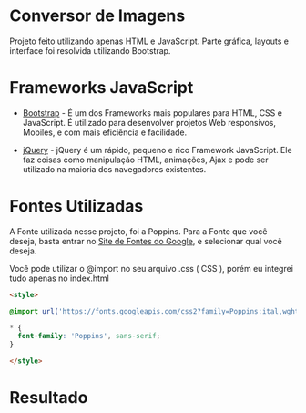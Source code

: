 # Conversor de Imagens
Projeto feito utilizando apenas HTML e JavaScript. Parte gráfica, layouts e interface foi resolvida utilizando Bootstrap.

# Frameworks JavaScript
- [Bootstrap](https://getbootstrap.com) - É um dos Frameworks mais populares para HTML, CSS e JavaScript. É utilizado para desenvolver projetos Web responsivos, Mobiles, e com mais eficiência e facilidade.

- [jQuery](https://jquery.com) - jQuery é um rápido, pequeno e rico Framework JavaScript. Ele faz coisas como manipulação HTML, animações, Ajax e pode ser utilizado na maioria dos navegadores existentes.

# Fontes Utilizadas
A Fonte utilizada nesse projeto, foi a Poppins. Para a Fonte que você deseja, basta entrar no [Site de Fontes do Google](https://fonts.google.com), e selecionar qual você deseja.

Você pode utilizar o @import no seu arquivo .css ( CSS ), porém eu integrei tudo apenas no index.html
~~~html
<style>

@import url('https://fonts.googleapis.com/css2?family=Poppins:ital,wght@0,100;0,200;0,300;0,400;0,500;0,600;0,700;0,800;0,900;1,100;1,200;1,300;1,400;1,500;1,600;1,700;1,800;1,900&display=swap');

* {
  font-family: 'Poppins', sans-serif;
}

</style>
~~~

# Resultado


